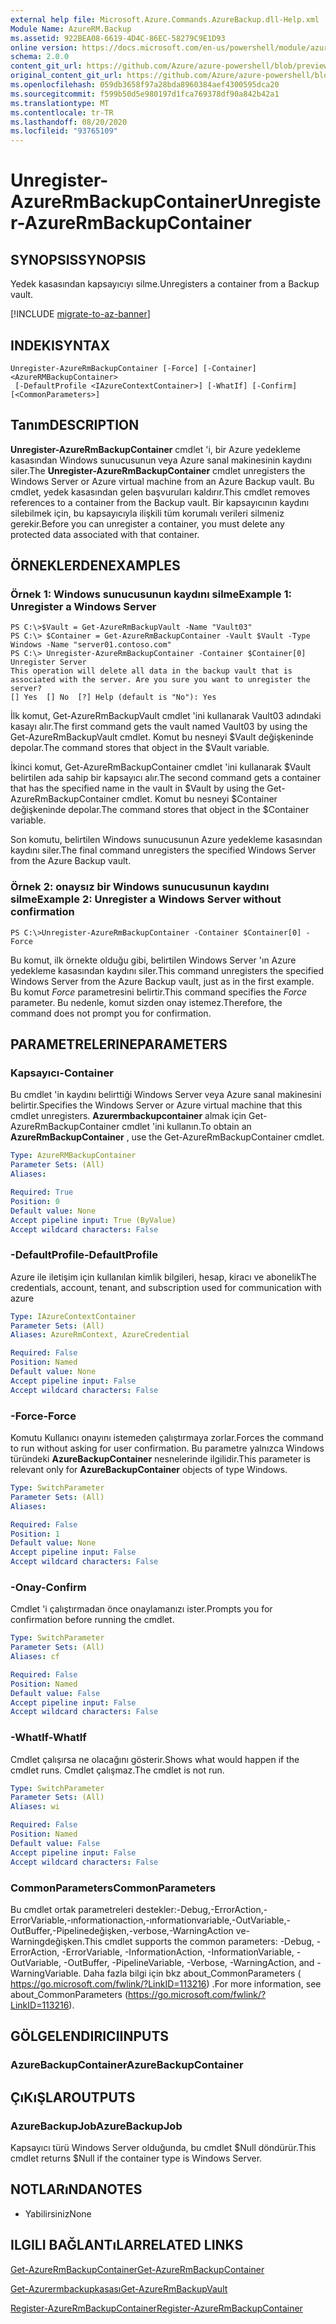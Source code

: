 ```yaml
---
external help file: Microsoft.Azure.Commands.AzureBackup.dll-Help.xml
Module Name: AzureRM.Backup
ms.assetid: 922BEA08-6619-4D4C-86EC-58279C9E1D93
online version: https://docs.microsoft.com/en-us/powershell/module/azurerm.backup/unregister-azurermbackupcontainer
schema: 2.0.0
content_git_url: https://github.com/Azure/azure-powershell/blob/preview/src/ResourceManager/AzureBackup/Commands.AzureBackup/help/Unregister-AzureRmBackupContainer.md
original_content_git_url: https://github.com/Azure/azure-powershell/blob/preview/src/ResourceManager/AzureBackup/Commands.AzureBackup/help/Unregister-AzureRmBackupContainer.md
ms.openlocfilehash: 059db3658f97a28bda8960384aef4300595dca20
ms.sourcegitcommit: f599b50d5e980197d1fca769378df90a842b42a1
ms.translationtype: MT
ms.contentlocale: tr-TR
ms.lasthandoff: 08/20/2020
ms.locfileid: "93765109"
---
```

# <span data-ttu-id="59fee-101">Unregister-AzureRmBackupContainer</span><span class="sxs-lookup"><span data-stu-id="59fee-101">Unregister-AzureRmBackupContainer</span></span>

## <span data-ttu-id="59fee-102">SYNOPSIS</span><span class="sxs-lookup"><span data-stu-id="59fee-102">SYNOPSIS</span></span>
<span data-ttu-id="59fee-103">Yedek kasasından kapsayıcıyı silme.</span><span class="sxs-lookup"><span data-stu-id="59fee-103">Unregisters a container from a Backup vault.</span></span>

[!INCLUDE [migrate-to-az-banner](../../includes/migrate-to-az-banner.md)]

## <span data-ttu-id="59fee-104">INDEKI</span><span class="sxs-lookup"><span data-stu-id="59fee-104">SYNTAX</span></span>

```
Unregister-AzureRmBackupContainer [-Force] [-Container] <AzureRMBackupContainer>
 [-DefaultProfile <IAzureContextContainer>] [-WhatIf] [-Confirm] [<CommonParameters>]
```

## <span data-ttu-id="59fee-105">Tanım</span><span class="sxs-lookup"><span data-stu-id="59fee-105">DESCRIPTION</span></span>
<span data-ttu-id="59fee-106">**Unregister-AzureRmBackupContainer** cmdlet 'i, bir Azure yedekleme kasasından Windows sunucusunun veya Azure sanal makinesinin kaydını siler.</span><span class="sxs-lookup"><span data-stu-id="59fee-106">The **Unregister-AzureRmBackupContainer** cmdlet unregisters the Windows Server or Azure virtual machine from an Azure Backup vault.</span></span>
<span data-ttu-id="59fee-107">Bu cmdlet, yedek kasasından gelen başvuruları kaldırır.</span><span class="sxs-lookup"><span data-stu-id="59fee-107">This cmdlet removes references to a container from the Backup vault.</span></span>
<span data-ttu-id="59fee-108">Bir kapsayıcının kaydını silebilmek için, bu kapsayıcıyla ilişkili tüm korumalı verileri silmeniz gerekir.</span><span class="sxs-lookup"><span data-stu-id="59fee-108">Before you can unregister a container, you must delete any protected data associated with that container.</span></span>

## <span data-ttu-id="59fee-109">ÖRNEKLERDEN</span><span class="sxs-lookup"><span data-stu-id="59fee-109">EXAMPLES</span></span>

### <span data-ttu-id="59fee-110">Örnek 1: Windows sunucusunun kaydını silme</span><span class="sxs-lookup"><span data-stu-id="59fee-110">Example 1: Unregister a Windows Server</span></span>
```
PS C:\>$Vault = Get-AzureRmBackupVault -Name "Vault03"
PS C:\> $Container = Get-AzureRmBackupContainer -Vault $Vault -Type Windows -Name "server01.contoso.com"
PS C:\> Unregister-AzureRmBackupContainer -Container $Container[0]
Unregister Server
This operation will delete all data in the backup vault that is associated with the server. Are you sure you want to unregister the server? 
[] Yes  [] No  [?] Help (default is "No"): Yes
```

<span data-ttu-id="59fee-111">İlk komut, Get-AzureRmBackupVault cmdlet 'ini kullanarak Vault03 adındaki kasayı alır.</span><span class="sxs-lookup"><span data-stu-id="59fee-111">The first command gets the vault named Vault03 by using the Get-AzureRmBackupVault cmdlet.</span></span>
<span data-ttu-id="59fee-112">Komut bu nesneyi $Vault değişkeninde depolar.</span><span class="sxs-lookup"><span data-stu-id="59fee-112">The command stores that object in the $Vault variable.</span></span>

<span data-ttu-id="59fee-113">İkinci komut, Get-AzureRmBackupContainer cmdlet 'ini kullanarak $Vault belirtilen ada sahip bir kapsayıcı alır.</span><span class="sxs-lookup"><span data-stu-id="59fee-113">The second command gets a container that has the specified name in the vault in $Vault by using the Get-AzureRmBackupContainer cmdlet.</span></span>
<span data-ttu-id="59fee-114">Komut bu nesneyi $Container değişkeninde depolar.</span><span class="sxs-lookup"><span data-stu-id="59fee-114">The command stores that object in the $Container variable.</span></span>

<span data-ttu-id="59fee-115">Son komutu, belirtilen Windows sunucusunun Azure yedekleme kasasından kaydını siler.</span><span class="sxs-lookup"><span data-stu-id="59fee-115">The final command unregisters the specified Windows Server from the Azure Backup vault.</span></span>

### <span data-ttu-id="59fee-116">Örnek 2: onaysız bir Windows sunucusunun kaydını silme</span><span class="sxs-lookup"><span data-stu-id="59fee-116">Example 2: Unregister a Windows Server without confirmation</span></span>
```
PS C:\>Unregister-AzureRmBackupContainer -Container $Container[0] -Force
```

<span data-ttu-id="59fee-117">Bu komut, ilk örnekte olduğu gibi, belirtilen Windows Server 'ın Azure yedekleme kasasından kaydını siler.</span><span class="sxs-lookup"><span data-stu-id="59fee-117">This command unregisters the specified Windows Server from the Azure Backup vault, just as in the first example.</span></span>
<span data-ttu-id="59fee-118">Bu komut *Force* parametresini belirtir.</span><span class="sxs-lookup"><span data-stu-id="59fee-118">This command specifies the *Force* parameter.</span></span>
<span data-ttu-id="59fee-119">Bu nedenle, komut sizden onay istemez.</span><span class="sxs-lookup"><span data-stu-id="59fee-119">Therefore, the command does not prompt you for confirmation.</span></span>

## <span data-ttu-id="59fee-120">PARAMETRELERINE</span><span class="sxs-lookup"><span data-stu-id="59fee-120">PARAMETERS</span></span>

### <span data-ttu-id="59fee-121">Kapsayıcı</span><span class="sxs-lookup"><span data-stu-id="59fee-121">-Container</span></span>
<span data-ttu-id="59fee-122">Bu cmdlet 'in kaydını belirttiği Windows Server veya Azure sanal makinesini belirtir.</span><span class="sxs-lookup"><span data-stu-id="59fee-122">Specifies the Windows Server or Azure virtual machine that this cmdlet unregisters.</span></span>
<span data-ttu-id="59fee-123">**Azurermbackupcontainer** almak için Get-AzureRmBackupContainer cmdlet 'ini kullanın.</span><span class="sxs-lookup"><span data-stu-id="59fee-123">To obtain an **AzureRmBackupContainer** , use the Get-AzureRmBackupContainer cmdlet.</span></span>

```yaml
Type: AzureRMBackupContainer
Parameter Sets: (All)
Aliases: 

Required: True
Position: 0
Default value: None
Accept pipeline input: True (ByValue)
Accept wildcard characters: False
```

### <span data-ttu-id="59fee-124">-DefaultProfile</span><span class="sxs-lookup"><span data-stu-id="59fee-124">-DefaultProfile</span></span>
<span data-ttu-id="59fee-125">Azure ile iletişim için kullanılan kimlik bilgileri, hesap, kiracı ve abonelik</span><span class="sxs-lookup"><span data-stu-id="59fee-125">The credentials, account, tenant, and subscription used for communication with azure</span></span>

```yaml
Type: IAzureContextContainer
Parameter Sets: (All)
Aliases: AzureRmContext, AzureCredential

Required: False
Position: Named
Default value: None
Accept pipeline input: False
Accept wildcard characters: False
```

### <span data-ttu-id="59fee-126">-Force</span><span class="sxs-lookup"><span data-stu-id="59fee-126">-Force</span></span>
<span data-ttu-id="59fee-127">Komutu Kullanıcı onayını istemeden çalıştırmaya zorlar.</span><span class="sxs-lookup"><span data-stu-id="59fee-127">Forces the command to run without asking for user confirmation.</span></span>
<span data-ttu-id="59fee-128">Bu parametre yalnızca Windows türündeki **AzureBackupContainer** nesnelerinde ilgilidir.</span><span class="sxs-lookup"><span data-stu-id="59fee-128">This parameter is relevant only for **AzureBackupContainer** objects of type Windows.</span></span>

```yaml
Type: SwitchParameter
Parameter Sets: (All)
Aliases: 

Required: False
Position: 1
Default value: None
Accept pipeline input: False
Accept wildcard characters: False
```

### <span data-ttu-id="59fee-129">-Onay</span><span class="sxs-lookup"><span data-stu-id="59fee-129">-Confirm</span></span>
<span data-ttu-id="59fee-130">Cmdlet 'i çalıştırmadan önce onaylamanızı ister.</span><span class="sxs-lookup"><span data-stu-id="59fee-130">Prompts you for confirmation before running the cmdlet.</span></span>

```yaml
Type: SwitchParameter
Parameter Sets: (All)
Aliases: cf

Required: False
Position: Named
Default value: False
Accept pipeline input: False
Accept wildcard characters: False
```

### <span data-ttu-id="59fee-131">-WhatIf</span><span class="sxs-lookup"><span data-stu-id="59fee-131">-WhatIf</span></span>
<span data-ttu-id="59fee-132">Cmdlet çalışırsa ne olacağını gösterir.</span><span class="sxs-lookup"><span data-stu-id="59fee-132">Shows what would happen if the cmdlet runs.</span></span>
<span data-ttu-id="59fee-133">Cmdlet çalışmaz.</span><span class="sxs-lookup"><span data-stu-id="59fee-133">The cmdlet is not run.</span></span>

```yaml
Type: SwitchParameter
Parameter Sets: (All)
Aliases: wi

Required: False
Position: Named
Default value: False
Accept pipeline input: False
Accept wildcard characters: False
```

### <span data-ttu-id="59fee-134">CommonParameters</span><span class="sxs-lookup"><span data-stu-id="59fee-134">CommonParameters</span></span>
<span data-ttu-id="59fee-135">Bu cmdlet ortak parametreleri destekler:-Debug,-ErrorAction,-ErrorVariable,-ınformationaction,-ınformationvariable,-OutVariable,-OutBuffer,-Pipelinedeğişken,-verbose,-WarningAction ve-Warningdeğişken.</span><span class="sxs-lookup"><span data-stu-id="59fee-135">This cmdlet supports the common parameters: -Debug, -ErrorAction, -ErrorVariable, -InformationAction, -InformationVariable, -OutVariable, -OutBuffer, -PipelineVariable, -Verbose, -WarningAction, and -WarningVariable.</span></span> <span data-ttu-id="59fee-136">Daha fazla bilgi için bkz about_CommonParameters ( https://go.microsoft.com/fwlink/?LinkID=113216) .</span><span class="sxs-lookup"><span data-stu-id="59fee-136">For more information, see about_CommonParameters (https://go.microsoft.com/fwlink/?LinkID=113216).</span></span>

## <span data-ttu-id="59fee-137">GÖLGELENDIRICI</span><span class="sxs-lookup"><span data-stu-id="59fee-137">INPUTS</span></span>

### <span data-ttu-id="59fee-138">AzureBackupContainer</span><span class="sxs-lookup"><span data-stu-id="59fee-138">AzureBackupContainer</span></span>

## <span data-ttu-id="59fee-139">ÇıKıŞLAR</span><span class="sxs-lookup"><span data-stu-id="59fee-139">OUTPUTS</span></span>

### <span data-ttu-id="59fee-140">AzureBackupJob</span><span class="sxs-lookup"><span data-stu-id="59fee-140">AzureBackupJob</span></span>
<span data-ttu-id="59fee-141">Kapsayıcı türü Windows Server olduğunda, bu cmdlet $Null döndürür.</span><span class="sxs-lookup"><span data-stu-id="59fee-141">This cmdlet returns $Null if the container type is Windows Server.</span></span>

## <span data-ttu-id="59fee-142">NOTLARıNDA</span><span class="sxs-lookup"><span data-stu-id="59fee-142">NOTES</span></span>
* <span data-ttu-id="59fee-143">Yabilirsiniz</span><span class="sxs-lookup"><span data-stu-id="59fee-143">None</span></span>

## <span data-ttu-id="59fee-144">ILGILI BAĞLANTıLAR</span><span class="sxs-lookup"><span data-stu-id="59fee-144">RELATED LINKS</span></span>

[<span data-ttu-id="59fee-145">Get-AzureRmBackupContainer</span><span class="sxs-lookup"><span data-stu-id="59fee-145">Get-AzureRmBackupContainer</span></span>](./Get-AzureRmBackupContainer.md)

[<span data-ttu-id="59fee-146">Get-Azurermbackupkasası</span><span class="sxs-lookup"><span data-stu-id="59fee-146">Get-AzureRmBackupVault</span></span>](./Get-AzureRmBackupVault.md)

[<span data-ttu-id="59fee-147">Register-AzureRmBackupContainer</span><span class="sxs-lookup"><span data-stu-id="59fee-147">Register-AzureRmBackupContainer</span></span>](./Register-AzureRmBackupContainer.md)



